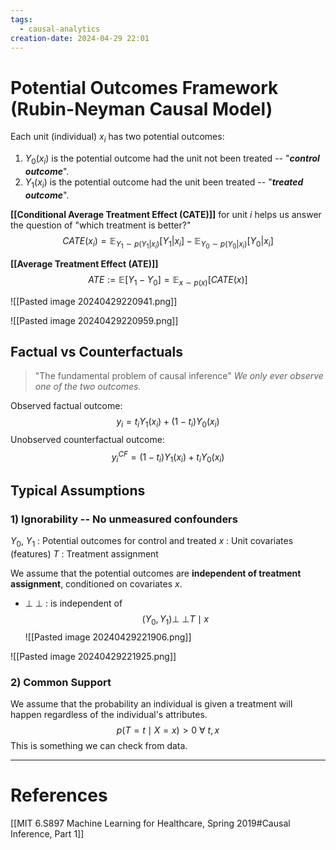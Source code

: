 ```yaml
---
tags:
  - causal-analytics
creation-date: 2024-04-29 22:01
---
```

# Potential Outcomes Framework (Rubin-Neyman Causal Model)

Each unit (individual) $x_i$ has two potential outcomes:
1. $Y_0(x_i)$ is the potential outcome had the unit not been treated -- "***control outcome***".
2. $Y_1(x_i)$ is the potential outcome had the unit been treated -- "***treated outcome***".

**[[Conditional Average Treatment Effect (CATE)]]** for unit $i$ helps us answer the question of "which treatment is better?"
$$
CATE(x_i) = \mathbb{E}_{Y_1 \sim p(Y_1|x_i)}[Y_1|x_i] - \mathbb{E}_{Y_0 \sim p(Y_0|x_i)}[Y_0|x_i]
$$

**[[Average Treatment Effect (ATE)]]**
$$
ATE := \mathbb{E}[Y_1 - Y_0] = \mathbb{E}_{x \sim p(x)}[CATE(x)]
$$

![[Pasted image 20240429220941.png]]

![[Pasted image 20240429220959.png]]

## Factual vs Counterfactuals

> "The fundamental problem of causal inference" 
> *We only ever observe one of the two outcomes.*

Observed factual outcome:
$$
y_i = t_i Y_1(x_i) + (1 - t_i)Y_0(x_i)
$$
Unobserved counterfactual outcome:
$$
y_i^{CF} = (1 - t_i) Y_1(x_i) + t_iY_0(x_i)
$$

## Typical Assumptions

### 1) Ignorability -- No unmeasured confounders

$Y_0$, $Y_1$ : Potential outcomes for control and treated
$x$ : Unit covariates (features)
$T$ : Treatment assignment

We assume that the potential outcomes are **independent of treatment assignment**, conditioned on covariates $x$.
- $\newcommand{\indep}{\perp \!\!\! \perp}\indep$ : is independent of
$$
\newcommand{\indep}{\perp \!\!\! \perp}
(Y_0, Y_1) \indep T \mid x
$$
![[Pasted image 20240429221906.png]]

![[Pasted image 20240429221925.png]]

### 2) Common Support

We assume that the probability an individual is given a treatment will happen regardless of the individual's attributes.
$$
p(T=t \mid X=x) > 0 \ \forall \ t, x
$$
This is something we can check from data.



---
# References

[[MIT 6.S897 Machine Learning for Healthcare, Spring 2019#Causal Inference, Part 1]]